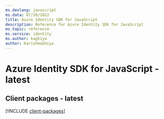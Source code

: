 ```yaml
---
ms.devlang: javascript
ms.data: 07/20/2022
title: Azure Identity SDK for JavaScript
description: Reference for Azure Identity SDK for JavaScript
ms.topic: reference
ms.service: identity
ms.author: kaghiya
author: KarishmaGhiya
---
```

# Azure Identity SDK for JavaScript - latest

## Client packages - latest
[!INCLUDE [client-packages](identity-client-index.md)]
